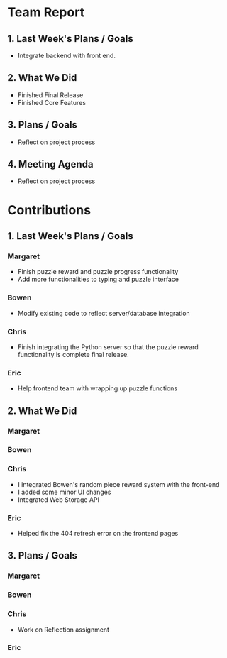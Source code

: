 # Team Report
## 1. Last Week's Plans / Goals
- Integrate backend with front end.
## 2. What We Did
- Finished Final Release
- Finished Core Features
## 3. Plans / Goals
- Reflect on project process
## 4. Meeting Agenda
- Reflect on project process
# Contributions  
## 1. Last Week's Plans / Goals
### Margaret
- Finish puzzle reward and puzzle progress functionality
- Add more functionalities to typing and puzzle interface
### Bowen
- Modify existing code to reflect server/database integration
### Chris
- Finish integrating the Python server so that the puzzle reward functionality is complete final release.
### Eric
- Help frontend team with wrapping up puzzle functions
## 2. What We Did  
### Margaret
### Bowen
### Chris
- I integrated Bowen's random piece reward system with the front-end
- I added some minor UI changes
- Integrated Web Storage API
### Eric
- Helped fix the 404 refresh error on the frontend pages
## 3. Plans / Goals  
### Margaret
### Bowen
### Chris
- Work on Reflection assignment
### Eric